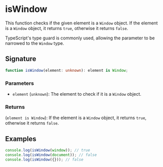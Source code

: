 # isWindow

This function checks if the given element is a `Window` object.
If the element is a `Window` object, it returns `true`, otherwise it returns `false`.

TypeScript's type guard is commonly used, allowing the parameter to be narrowed to the `Window` type.

## Signature

```typescript
function isWindow(element: unknown): element is Window;
```

### Parameters

- `element` (`unknown`): The element to check if it is a `Window` object.

### Returns

(`element is Window`): If the element is a `Window` object, it returns `true`, otherwise it returns `false`.

## Examples

```typescript
console.log(isWindow(window)); // true
console.log(isWindow(document)); // false
console.log(isWindow({})); // false
```
